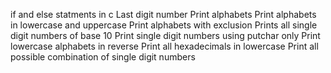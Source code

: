 if and else statments in c
Last digit number
Print alphabets
Print alphabets in lowercase and uppercase
Print alphabets with exclusion
Prints all single digit numbers of base 10
Print single digit numbers using putchar only
Print lowercase alphabets in reverse
Print all hexadecimals in lowercase
Print all possible combination of single digit numbers
